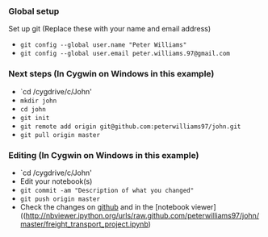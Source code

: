 ### Global setup

Set up git (Replace these with your name and email address)

* `git config --global user.name "Peter Williams"`
* `git config --global user.email peter.williams.97@gmail.com`
        
### Next steps (In Cygwin on Windows in this example)
*  `cd /cygdrive/c/John'
*  `mkdir john`
*  `cd john`
*  `git init`
*  `git remote add origin git@github.com:peterwilliams97/john.git`
*  `git pull origin master`

### Editing (In Cygwin on Windows in this example)
*  `cd /cygdrive/c/John'
*   Edit your notebook(s)
*   `git commit -am "Description of what you changed"`
*   `git push origin master`
*   Check the changes on [github](https://github.com/peterwilliams97/john/blob/master/freight_transport_project.ipynb) and in the [notebook viewer] ((http://nbviewer.ipython.org/urls/raw.github.com/peterwilliams97/john/master/freight_transport_project.ipynb)  
